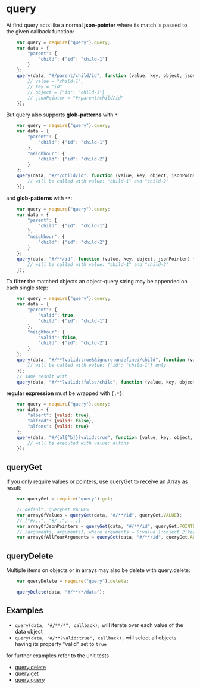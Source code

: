 # query


At first query acts like a normal **json-pointer** where its match is passed to the given callback function:

```js
	var query = require("query").query;
	var data = {
		"parent": {
			"child": {"id": "child-1"}
		}
	};
	query(data, "#/parent/child/id", function (value, key, object, jsonPointer) {
		// value = "child-1",
		// key = "id"
		// object = {"id": "child-1"}
		// jsonPointer = "#/parent/child/id"
	});
```


But query also supports **glob-patterns** with `*`:

```js
	var query = require("query").query;
	var data = {
		"parent": {
			"child": {"id": "child-1"}
		},
		"neighbour": {
			"child": {"id": "child-2"}
		}
	};
	query(data, "#/*/child/id", function (value, key, object, jsonPointer) {
		// will be called with value: "child-1" and "child-2"
	});
```

and **glob-patterns** with `**`:

```js
	var query = require("query").query;
	var data = {
		"parent": {
			"child": {"id": "child-1"}
		},
		"neighbour": {
			"child": {"id": "child-2"}
		}
	};
	query(data, "#/**/id", function (value, key, object, jsonPointer) {
		// will be called with value: "child-1" and "child-2"
	});
```

To **filter** the matched objects an object-query string may be appended on each single step:

```js
	var query = require("query").query;
	var data = {
		"parent": {
			"valid": true,
			"child": {"id": "child-1"}
		},
		"neighbour": {
			"valid": false,
			"child": {"id": "child-2"}
		}
	};
	query(data, "#/**?valid:true&&ignore:undefined/child", function (value, key, object, jsonPointer) {
		// will be called with value: {"id": "child-1"} only
	});
	// same result with
	query(data, "#/**?valid:!false/child", function (value, key, object, jsonPointer) { // ...
```

**regular expression** must be wrapped with `{.*}`:

```js
	var query = require("query").query;
	var data = {
		"albert": {valid: true},
		"alfred": {valid: false},
		"alfons": {valid: true}
	};
	query(data, "#/{al[^b]}?valid:true", function (value, key, object, jsonPointer) {
		// will be executed with value: alfons
	});
```


## queryGet

If you only require values or pointers, use queryGet to receive an Array as result:

```js
	var queryGet = require("query").get;

	// default: queryGet.VALUES
	var arrayOfValues = queryGet(data, "#/**/id", queryGet.VALUE);
	// ["#/..", "#/..", ...]
	var arrayOfJsonPointers = queryGet(data, "#/**/id", queryGet.POINTER);
	// [arguments, arguments], where arguments = 0:value 1:object 2:key 3:jsonPointer
	var arrayOfAllFourArguments = queryGet(data, "#/**/id", queryGet.ALL);
```


## queryDelete

Multiple items on objects or in arrays may also be delete with query.delete:

```js
	var queryDelete = require("query").delete;

	queryDelete(data, "#/**/*/data");
```


## Examples

- `query(data, "#/**/*", callback);` will iterate over each value of the data object
- `query(data, "#/**?valid:true", callback);` will select all objects having its property "valid" set to `true`

for further examples refer to the unit tests

- [query.delete](https://github.com/sagold/json-library/blob/master/test/unit/query/queryDelete.test.js)
- [query.get](https://github.com/sagold/json-library/blob/master/test/unit/query/queryGet.test.js)
- [query.query](https://github.com/sagold/json-library/blob/master/test/unit/query/query.test.js)



